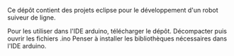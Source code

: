 Ce dépôt contient des projets eclipse pour le développement d'un robot suiveur de ligne.

Pour les utiliser dans l'IDE arduino, télécharger le dépôt. Décompacter puis ouvrir les fichiers .ino
Penser à installer les bibliothèques nécessaires dans l'IDE arduino.
